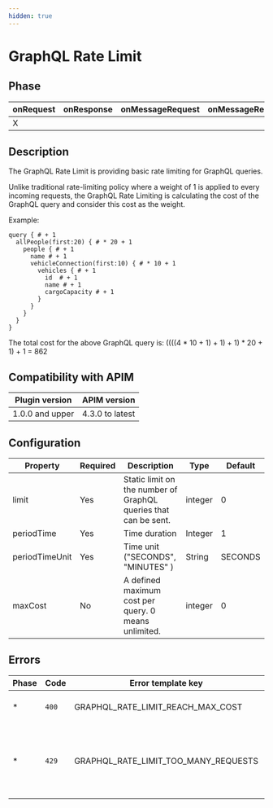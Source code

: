 ```yaml
---
hidden: true
---
```


# GraphQL Rate Limit

## Phase <a href="#user-content-phase" id="user-content-phase"></a>

| onRequest | onResponse | onMessageRequest | onMessageResponse |
| --------- | ---------- | ---------------- | ----------------- |
| X         |            |                  |                   |

## Description <a href="#user-content-description" id="user-content-description"></a>

The GraphQL Rate Limit is providing basic rate limiting for GraphQL queries.

Unlike traditional rate-limiting policy where a weight of 1 is applied to every incoming requests, the GraphQL Rate Limiting is calculating the cost of the GraphQL query and consider this cost as the weight.

Example:

```
query { # + 1
  allPeople(first:20) { # * 20 + 1
    people { # + 1
      name # + 1
      vehicleConnection(first:10) { # * 10 + 1
        vehicles { # + 1
          id  # + 1
          name # + 1
          cargoCapacity # + 1
        }
      }
    }
  }
}
```

The total cost for the above GraphQL query is: ((((4 \* 10 + 1) + 1) + 1) \* 20 + 1) + 1 = 862

## Compatibility with APIM <a href="#user-content-compatibility-with-apim" id="user-content-compatibility-with-apim"></a>

| Plugin version  | APIM version    |
| --------------- | --------------- |
| 1.0.0 and upper | 4.3.0 to latest |

## Configuration <a href="#user-content-configuration" id="user-content-configuration"></a>

| Property       | Required | Description                                                     | Type    | Default |
| -------------- | -------- | --------------------------------------------------------------- | ------- | ------- |
| limit          | Yes      | Static limit on the number of GraphQL queries that can be sent. | integer | 0       |
| periodTime     | Yes      | Time duration                                                   | Integer | 1       |
| periodTimeUnit | Yes      | Time unit ("SECONDS", "MINUTES" )                               | String  | SECONDS |
| maxCost        | No       | A defined maximum cost per query. 0 means unlimited.            | integer | 0       |

## Errors <a href="#user-content-errors" id="user-content-errors"></a>

| Phase | Code  | Error template key                        | Description                                                                   |
| ----- | ----- | ----------------------------------------- | ----------------------------------------------------------------------------- |
| \*    | `400` | GRAPHQL\_RATE\_LIMIT\_REACH\_MAX\_COST    | When the query reach the max cost                                             |
| \*    | `429` | GRAPHQL\_RATE\_LIMIT\_TOO\_MANY\_REQUESTS | When too many requests has been done according to rate limiting configuration |
